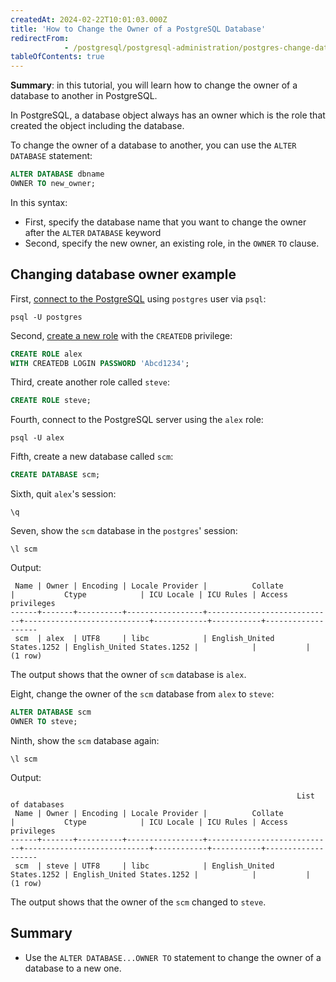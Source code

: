 ```yaml
---
createdAt: 2024-02-22T10:01:03.000Z
title: 'How to Change the Owner of a PostgreSQL Database'
redirectFrom: 
            - /postgresql/postgresql-administration/postgres-change-database-owner
tableOfContents: true
---
```


**Summary**: in this tutorial, you will learn how to change the owner of a database to another in PostgreSQL.

In PostgreSQL, a database object always has an owner which is the role that created the object including the database.

To change the owner of a database to another, you can use the `ALTER` `DATABASE` statement:

```sql
ALTER DATABASE dbname
OWNER TO new_owner;
```

In this syntax:

- First, specify the database name that you want to change the owner after the `ALTER` `DATABASE` keyword
- Second, specify the new owner, an existing role, in the `OWNER` `TO` clause.

## Changing database owner example

First, [connect to the PostgreSQL](/postgresql/postgresql-getting-started/connect-to-postgresql-database) using `postgres` user via `psql`:

```
psql -U postgres
```

Second, [create a new role](/postgresql/postgresql-administration/postgresql-roles) with the `CREATEDB` privilege:

```sql
CREATE ROLE alex
WITH CREATEDB LOGIN PASSWORD 'Abcd1234';
```

Third, create another role called `steve`:

```sql
CREATE ROLE steve;
```

Fourth, connect to the PostgreSQL server using the `alex` role:

```
psql -U alex
```

Fifth, create a new database called `scm`:

```sql
CREATE DATABASE scm;
```

Sixth, quit `alex`'s session:

```
\q
```

Seven, show the `scm` database in the `postgres`' session:

```
\l scm
```

Output:

```
 Name | Owner | Encoding | Locale Provider |          Collate           |           Ctype            | ICU Locale | ICU Rules | Access privileges
------+-------+----------+-----------------+----------------------------+----------------------------+------------+-----------+-------------------
 scm  | alex  | UTF8     | libc            | English_United States.1252 | English_United States.1252 |            |           |
(1 row)
```

The output shows that the owner of `scm` database is `alex`.

Eight, change the owner of the `scm` database from `alex` to `steve`:

```sql
ALTER DATABASE scm
OWNER TO steve;
```

Ninth, show the `scm` database again:

```
\l scm
```

Output:

```
                                                                List of databases
 Name | Owner | Encoding | Locale Provider |          Collate           |           Ctype            | ICU Locale | ICU Rules | Access privileges
------+-------+----------+-----------------+----------------------------+----------------------------+------------+-----------+-------------------
 scm  | steve | UTF8     | libc            | English_United States.1252 | English_United States.1252 |            |           |
(1 row)
```

The output shows that the owner of the `scm` changed to `steve`.

## Summary

- Use the `ALTER DATABASE...OWNER TO` statement to change the owner of a database to a new one.
